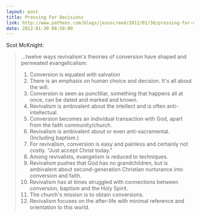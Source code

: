 ```yaml
---
layout: post
title: Pressing For Decisions
link: http://www.patheos.com/blogs/jesuscreed/2012/01/30/pressing-for-decisions/
date: 2012-01-30 08:58:00
---
```


Scot McKnight:
> ...twelve ways revivalism's theories of conversion have shaped and
> permeated evangelicalism:
> 
> 1. Conversion is equated with salvation
> 2. There is an emphasis on human choice and decision. It's all about
> the will.
> 3. Conversion is seen as punctiliar, something that happens all at
> once, can be dated and marked and known.
> 4. Revivalism is ambivalent about the intellect and is often
> anti-intellectual.
> 5. Conversion becomes an individual transaction with God, apart from
> the faith community/church.
> 6. Revivalism is ambivalent about or even anti-sacramental. (Including
> baptism.)
> 7. For revivalism, conversion is easy and painless and certainly not
> costly. "Just accept Christ today."
> 8. Among revivalists, evangelism is reduced to techniques.
> 9. Revivalism pushes that God has no grandchildren, but is ambivalent
> about second-generation Christian nurturance into conversion and
> faith.
> 10. Revivalism has at times struggled with connections between
> conversion, baptism and the Holy Spirit.
> 11. The church's mission is to obtain conversions.
> 12. Revivalism focuses on the after-life with minimal reference and
> orientation to this world.
